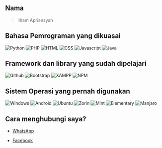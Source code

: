 ## Nama

> Ilham Apriansyah

## Bahasa Pemrograman yang dikuasai

<img alt="Python" src="https://img.shields.io/badge/Python-FFD43B?style=for-the-badge&logo=python&logoColor=blue" />

<img alt="PHP" src="https://img.shields.io/badge/PHP-777BB4?style=for-the-badge&logo=php&logoColor=white" />

<img alt="HTML" src="https://img.shields.io/badge/HTML5-E34F26?style=for-the-badge&logo=html5&logoColor=white" />

<img alt="CSS" src="https://img.shields.io/badge/CSS3-1572B6?style=for-the-badge&logo=css3&logoColor=white" />

<img alt="Javascript" src="https://img.shields.io/badge/JavaScript-323330?style=for-the-badge&logo=javascript&logoColor=F7DF1E" />

<img alt="Java" src="https://img.shields.io/badge/Java-ED8B00?style=for-the-badge&logo=java&logoColor=white" />

## Framework dan library yang sudah dipelajari

<img alt="Github" src="https://img.shields.io/badge/GitHub%20Pages-222222?style=for-the-badge&logo=GitHub%20Pages&logoColor=white" />

<img alt="Bootstrap" src="https://img.shields.io/badge/Bootstrap-563D7C?style=for-the-badge&logo=bootstrap&logoColor=white" />

<img alt="XAMPP" src="https://img.shields.io/badge/Xampp-F37623?style=for-the-badge&logo=xampp&logoColor=white" />

<img alt="NPM" src="https://img.shields.io/badge/npm-CB3837?style=for-the-badge&logo=npm&logoColor=white" />

## Sistem Operasi yang pernah digunakan

<img alt="Windows" src="https://img.shields.io/badge/Windows-0078D6?style=for-the-badge&logo=windows&logoColor=white" />

<img alt="Android" src="https://img.shields.io/badge/Android-3DDC84?style=for-the-badge&logo=android&logoColor=white" />

<img alt="Ubuntu" src="https://img.shields.io/badge/Ubuntu-E95420?style=for-the-badge&logo=ubuntu&logoColor=white" />

<img alt="Zorin" src="https://img.shields.io/badge/Zorin%20OS-0CC1F3?style=for-the-badge&logo=zorin&logoColor=white" />

<img alt="Mint" src="https://img.shields.io/badge/Linux_Mint-87CF3E?style=for-the-badge&logo=linux-mint&logoColor=white" />

<img alt="Elementary" src="https://img.shields.io/badge/Elementary%20OS-64BAFF?style=for-the-badge&logo=elementary&logoColor=white" />

<img alt="Manjaro" src="https://img.shields.io/badge/manjaro-35BF5C?style=for-the-badge&logo=manjaro&logoColor=white" />

## Cara menghubungi saya?


- [WhatsApp](https://api.whatsapp.com/send/?phone=%2B6285156629012&text&app_absent=0)

- [Facebook](https://www.facebook.com/ilham.apriansyah810)



<!---
IlhamApriansyah/IlhamApriansyah is a ✨ special ✨ repository because its `README.md` (this file) appears on your GitHub profile.
You can click the Preview link to take a look at your changes.
--->
